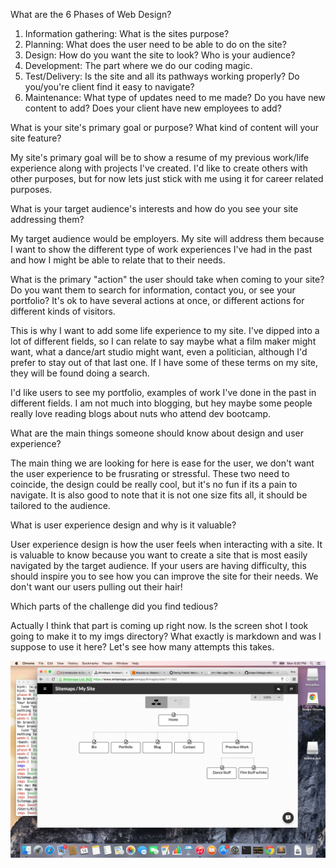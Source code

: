 What are the 6 Phases of Web Design?

1. Information gathering: What is the sites purpose?
2. Planning: What does the user need to be able to do on the site?
3. Design: How do you want the site to look? Who is your audience?
4. Development: The part where we do our coding magic.
5. Test/Delivery: Is the site and all its pathways working properly? Do you/you're client find it easy to navigate?
6. Maintenance: What type of updates need to me made? Do you have new content to add? Does your client have new employees to add?

What is your site's primary goal or purpose? What kind of content will your site feature?

My site's primary goal will be to show a resume of my previous work/life experience along with projects I've created. I'd like to create others with other purposes, but for now lets just stick with me using it for career related purposes.


What is your target audience's interests and how do you see your site addressing them?

My target audience would be employers. My site will address them because I want to show the different type of work experiences I've had in the past and how I might be able to relate that to their needs.


What is the primary "action" the user should take when coming to your site? Do you want them to search for information, contact you, or see your portfolio? It's ok to have several actions at once, or different actions for different kinds of visitors.

This is why I want to add some life experience to my site. I've dipped into a lot of different fields, so I can relate to say maybe what a film maker might want, what a dance/art studio might want, even a politician, although I'd prefer to stay out of that last one. If I have some of these terms on my site, they will be found doing a search.

I'd like users to see my portfolio, examples of work I've done in the past in different fields. I am not much into blogging, but hey maybe some people really love reading blogs about nuts who attend dev bootcamp.

What are the main things someone should know about design and user experience? 

The main thing we are looking for here is ease for the user, we don't want the user experience to be frusrating or stressful. These two need to coincide, the design could be really cool, but it's no fun if its a pain to navigate. It is also good to note that it is not one size fits all, it should be tailored to the audience.

What is user experience design and why is it valuable? 

User experience design is how the user feels when interacting with a site. It is valuable to know because you want to create a site that is most easily navigated by the target audience. If your users are having difficulty, this should inspire you to see how you can improve the site for their needs. We don't want our users pulling out their hair!

Which parts of the challenge did you find tedious?

Actually I think that part is coming up right now. Is the screen shot I took going to make it to my imgs directory? What exactly is markdown and was I suppose to use it here? Let's see how many attempts this takes.

<img src="Screen Shot 2015-09-14 at 6.50.29 PM.png" /> 